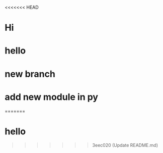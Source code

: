 <<<<<<< HEAD
# Hi

# hello

# new branch
# add new module in py
=======
# hello
>>>>>>> 3eec020 (Update README.md)
